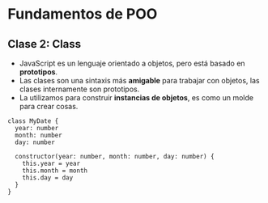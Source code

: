 # Fundamentos de POO

## Clase 2: Class

- JavaScript es un lenguaje orientado a objetos, pero está basado en **prototipos**.
- Las clases son una sintaxis más **amigable** para trabajar con objetos, las clases internamente son prototipos.
- La utilizamos para construir **instancias de objetos**, es como un molde para crear cosas.

```tsx
class MyDate {
  year: number
  month: number
  day: number

  constructor(year: number, month: number, day: number) {
    this.year = year
    this.month = month
    this.day = day
  }
}
```

#
